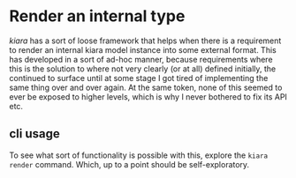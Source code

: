 # Render an internal type

*kiara* has a sort of loose framework that helps when there is a requirement to render an internal kiara
model instance into some external format. This has developed in a sort of ad-hoc manner, because requirements where this is the solution to where not very clearly (or at all) defined initially, the continued to surface until at some stage I got tired of implementing the same thing over and over again. At the same token, none of this seemed to ever be exposed to higher levels, which is why I never bothered to fix its API etc.

## cli usage

To see what sort of functionality is possible with this, explore the `kiara render` command. Which, up to a point should be self-exploratory.
